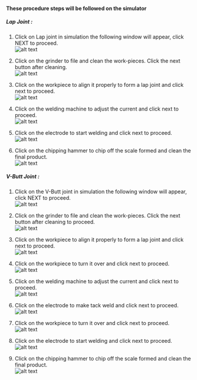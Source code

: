 #### These procedure steps will be followed on the simulator
<h5> Lap Joint : </h5>

1. Click on Lap joint in simulation the following window will appear, click NEXT to proceed.<br>
![alt text](images/arc1.1.png)<br>

2. Click on the grinder to file and clean the work-pieces. Click the next button after cleaning.<br>
![alt text](images/arc1.2.png)<br>

3. Click on the workpiece to align it properly to form a lap joint and click next to proceed.<br>
![alt text](images/arc1.3.png)<br>

4. Click on the welding machine to adjust the current and click next to proceed.<br>
![alt text](images/arc1.4.png)<br>

5. Click on the electrode to start welding and click next to proceed.<br>
![alt text](images/arc1.5.png)<br>

6. Click on the chipping hammer to chip off the scale formed and clean the final product.<br>
![alt text](images/arc1.6.png)<br>

<h5> V-Butt Joint : </h5>

1. Click on the V-Butt joint in simulation the following window will appear, click NEXT to proceed.<br>
![alt text](images/arc2.1.png)<br>

2. Click on the grinder to file and clean the work-pieces. Click the next button after cleaning to proceed.<br>
![alt text](images/arc2.2.png)<br>

3. Click on the workpiece to align it properly to form a lap joint and click next to proceed.<br>
![alt text](images/arc2.3.png)<br>

4. Click on the workpiece to turn it over and click next to proceed.<br>
![alt text](images/arc2.4.png)<br>

5. Click on the welding machine to adjust the current and click next to proceed.<br>
![alt text](images/arc2.5.png)<br>

6. Click on the electrode to make tack weld and click next to proceed.<br>
![alt text](images/arc2.6.png)<br>

7. Click on the workpiece to turn it over and click next to proceed.<br>
![alt text](images/arc2.7.png)<br>

8. Click on the electrode to start welding and click next to proceed.<br>
![alt text](images/arc2.8.png)<br>

8. Click on the chipping hammer to chip off the scale formed and clean the final product.<br>
![alt text](images/arc2.9.png)<br>
